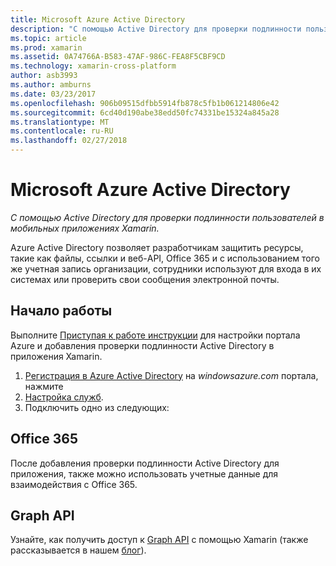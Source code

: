 ```yaml
---
title: Microsoft Azure Active Directory
description: "С помощью Active Directory для проверки подлинности пользователей в мобильных приложениях Xamarin."
ms.topic: article
ms.prod: xamarin
ms.assetid: 0A74766A-B583-47AF-986C-FEA8F5CBF9CD
ms.technology: xamarin-cross-platform
author: asb3993
ms.author: amburns
ms.date: 03/23/2017
ms.openlocfilehash: 906b09515dfbb5914fb878c5fb1b061214806e42
ms.sourcegitcommit: 6cd40d190abe38edd50fc74331be15324a845a28
ms.translationtype: MT
ms.contentlocale: ru-RU
ms.lasthandoff: 02/27/2018
---
```

# <a name="microsoft-azure-active-directory"></a>Microsoft Azure Active Directory

_С помощью Active Directory для проверки подлинности пользователей в мобильных приложениях Xamarin._


Azure Active Directory позволяет разработчикам защитить ресурсы, такие как файлы, ссылки и веб-API, Office 365 и с использованием того же учетная запись организации, сотрудники используют для входа в их системах или проверить свои сообщения электронной почты.

## <a name="getting-started"></a>Начало работы

Выполните [Приступая к работе инструкции](~/cross-platform/data-cloud/active-directory/get-started/index.md) для настройки портала Azure и добавления проверки подлинности Active Directory в приложения Xamarin.

1. [Регистрация в Azure Active Directory](~/cross-platform/data-cloud/active-directory/get-started/register.md) на *windowsazure.com* портала, нажмите
2. [Настройка служб](~/cross-platform/data-cloud/active-directory/get-started/configure.md).
3. Подключить одно из следующих:

## <a name="office-365"></a>Office 365

После добавления проверки подлинности Active Directory для приложения, также можно использовать учетные данные для взаимодействия с Office 365.

## <a name="graph-api"></a>Graph API

Узнайте, как получить доступ к [Graph API](~/cross-platform/data-cloud/active-directory/graph.md) с помощью Xamarin (также рассказывается в нашем [блог](http://blog.xamarin.com/authenticate-xamarin-mobile-apps-using-azure-active-directory/)).

